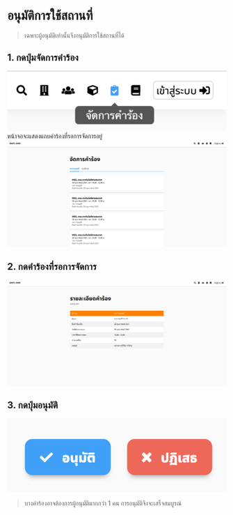 # อนุมัติการใช้สถานที่
> เฉพาะผู้อนุมัติเท่านั้นจึงอนุมัติการใช้สถานที่ได้

## 1. กดปุ่มจัดการคำร้อง
![](../img/navigation-bar/manage-request-button.png)<br>
  หน้าจอจะแสดงแถบคำร้องที่รอการจัดการอยู่<br>
  ![](../img/manage-request/overall.png)
## 2. กดคำร้องที่รอการจัดการ
![](../img/user-request/description.png)

## 3. กดปุ่มอนุมัติ
![](../img/manage-request/approve-decline-button.png)

> บางคำร้องอาจต้องการผู้อนุมัติมากกว่า 1 คน การอนุมัติจึงจะเสร็จสมบูรณ์
